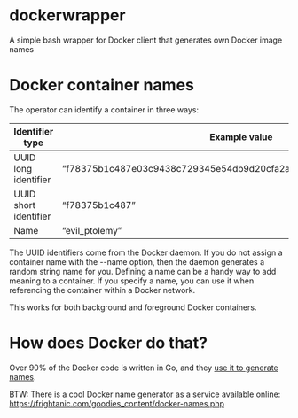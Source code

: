 # dockerwrapper
A simple bash wrapper for Docker client that generates own Docker image names

# Docker container names

The operator can identify a container in three ways:

Identifier type	 | Example value
--- | ---
UUID long identifier | “f78375b1c487e03c9438c729345e54db9d20cfa2ac1fc3494b6eb60872e74778”
UUID short identifier| “f78375b1c487”
Name | “evil_ptolemy”

The UUID identifiers come from the Docker daemon. If you do not assign a container name with the --name option, then the daemon generates a random string name for you.
Defining a name can be a handy way to add meaning to a container. If you specify a name, you can use it when referencing the container within a Docker network.

This works for both background and foreground Docker containers.

# How does Docker do that?

Over 90% of the Docker code is written in Go, and they [use it to generate names](https://github.com/moby/moby/blob/master/pkg/namesgenerator/names-generator.go).

BTW: There is a cool Docker name generator as a service available online: https://frightanic.com/goodies_content/docker-names.php